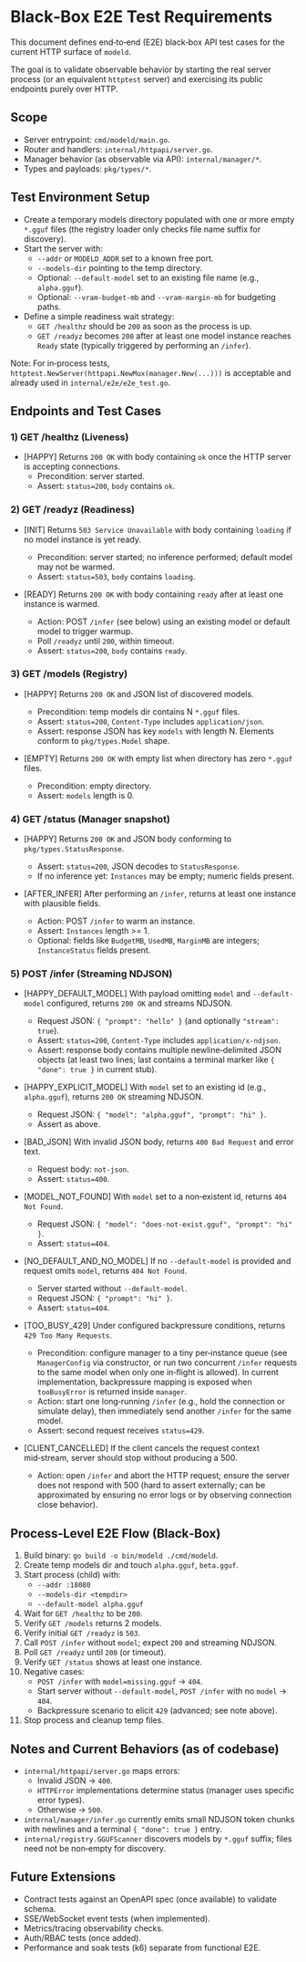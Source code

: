 # Black‑Box E2E Test Requirements

This document defines end‑to‑end (E2E) black‑box API test cases for the current HTTP surface of `modeld`.

The goal is to validate observable behavior by starting the real server process (or an equivalent `httptest` server) and exercising its public endpoints purely over HTTP.

## Scope

- Server entrypoint: `cmd/modeld/main.go`.
- Router and handlers: `internal/httpapi/server.go`.
- Manager behavior (as observable via API): `internal/manager/*`.
- Types and payloads: `pkg/types/*`.

## Test Environment Setup

- Create a temporary models directory populated with one or more empty `*.gguf` files (the registry loader only checks file name suffix for discovery).
- Start the server with:
  - `--addr` or `MODELD_ADDR` set to a known free port.
  - `--models-dir` pointing to the temp directory.
  - Optional: `--default-model` set to an existing file name (e.g., `alpha.gguf`).
  - Optional: `--vram-budget-mb` and `--vram-margin-mb` for budgeting paths.
- Define a simple readiness wait strategy:
  - `GET /healthz` should be `200` as soon as the process is up.
  - `GET /readyz` becomes `200` after at least one model instance reaches `Ready` state (typically triggered by performing an `/infer`).

Note: For in‑process tests, `httptest.NewServer(httpapi.NewMux(manager.New(...)))` is acceptable and already used in `internal/e2e/e2e_test.go`.

## Endpoints and Test Cases

### 1) GET /healthz (Liveness)

- [HAPPY] Returns `200 OK` with body containing `ok` once the HTTP server is accepting connections.
  - Precondition: server started.
  - Assert: `status=200`, `body` contains `ok`.

### 2) GET /readyz (Readiness)

- [INIT] Returns `503 Service Unavailable` with body containing `loading` if no model instance is yet ready.
  - Precondition: server started; no inference performed; default model may not be warmed.
  - Assert: `status=503`, `body` contains `loading`.

- [READY] Returns `200 OK` with body containing `ready` after at least one instance is warmed.
  - Action: POST `/infer` (see below) using an existing model or default model to trigger warmup.
  - Poll `/readyz` until `200`, within timeout.
  - Assert: `status=200`, `body` contains `ready`.

### 3) GET /models (Registry)

- [HAPPY] Returns `200 OK` and JSON list of discovered models.
  - Precondition: temp models dir contains N `*.gguf` files.
  - Assert: `status=200`, `Content-Type` includes `application/json`.
  - Assert: response JSON has key `models` with length N. Elements conform to `pkg/types.Model` shape.

- [EMPTY] Returns `200 OK` with empty list when directory has zero `*.gguf` files.
  - Precondition: empty directory.
  - Assert: `models` length is 0.

### 4) GET /status (Manager snapshot)

- [HAPPY] Returns `200 OK` and JSON body conforming to `pkg/types.StatusResponse`.
  - Assert: `status=200`, JSON decodes to `StatusResponse`.
  - If no inference yet: `Instances` may be empty; numeric fields present.

- [AFTER_INFER] After performing an `/infer`, returns at least one instance with plausible fields.
  - Action: POST `/infer` to warm an instance.
  - Assert: `Instances` length >= 1.
  - Optional: fields like `BudgetMB`, `UsedMB`, `MarginMB` are integers; `InstanceStatus` fields present.

### 5) POST /infer (Streaming NDJSON)

- [HAPPY_DEFAULT_MODEL] With payload omitting `model` and `--default-model` configured, returns `200 OK` and streams NDJSON.
  - Request JSON: `{ "prompt": "hello" }` (and optionally `"stream": true`).
  - Assert: `status=200`, `Content-Type` includes `application/x-ndjson`.
  - Assert: response body contains multiple newline‑delimited JSON objects (at least two lines; last contains a terminal marker like `{ "done": true }` in current stub).

- [HAPPY_EXPLICIT_MODEL] With `model` set to an existing id (e.g., `alpha.gguf`), returns `200 OK` streaming NDJSON.
  - Request JSON: `{ "model": "alpha.gguf", "prompt": "hi" }`.
  - Assert as above.

- [BAD_JSON] With invalid JSON body, returns `400 Bad Request` and error text.
  - Request body: `not-json`.
  - Assert: `status=400`.

- [MODEL_NOT_FOUND] With `model` set to a non‑existent id, returns `404 Not Found`.
  - Request JSON: `{ "model": "does-not-exist.gguf", "prompt": "hi" }`.
  - Assert: `status=404`.

- [NO_DEFAULT_AND_NO_MODEL] If no `--default-model` is provided and request omits `model`, returns `404 Not Found`.
  - Server started without `--default-model`.
  - Request JSON: `{ "prompt": "hi" }`.
  - Assert: `status=404`.

- [TOO_BUSY_429] Under configured backpressure conditions, returns `429 Too Many Requests`.
  - Precondition: configure manager to a tiny per‑instance queue (see `ManagerConfig` via constructor, or run two concurrent `/infer` requests to the same model when only one in‑flight is allowed). In current implementation, backpressure mapping is exposed when `tooBusyError` is returned inside `manager`.
  - Action: start one long‑running `/infer` (e.g., hold the connection or simulate delay), then immediately send another `/infer` for the same model.
  - Assert: second request receives `status=429`.

- [CLIENT_CANCELLED] If the client cancels the request context mid‑stream, server should stop without producing a 500.
  - Action: open `/infer` and abort the HTTP request; ensure the server does not respond with 500 (hard to assert externally; can be approximated by ensuring no error logs or by observing connection close behavior).

## Process‑Level E2E Flow (Black‑Box)

1) Build binary: `go build -o bin/modeld ./cmd/modeld`.
2) Create temp models dir and touch `alpha.gguf`, `beta.gguf`.
3) Start process (child) with:
   - `--addr :18080`
   - `--models-dir <tempdir>`
   - `--default-model alpha.gguf`
4) Wait for `GET /healthz` to be `200`.
5) Verify `GET /models` returns 2 models.
6) Verify initial `GET /readyz` is `503`.
7) Call `POST /infer` without `model`; expect `200` and streaming NDJSON.
8) Poll `GET /readyz` until `200` (or timeout).
9) Verify `GET /status` shows at least one instance.
10) Negative cases:
    - `POST /infer` with `model=missing.gguf` → `404`.
    - Start server without `--default-model`, `POST /infer` with no `model` → `404`.
    - Backpressure scenario to elicit `429` (advanced; see note above).
11) Stop process and cleanup temp files.

## Notes and Current Behaviors (as of codebase)

- `internal/httpapi/server.go` maps errors:
  - Invalid JSON → `400`.
  - `HTTPError` implementations determine status (manager uses specific error types).
  - Otherwise → `500`.
- `internal/manager/infer.go` currently emits small NDJSON token chunks with newlines and a terminal `{ "done": true }` entry.
- `internal/registry.GGUFScanner` discovers models by `*.gguf` suffix; files need not be non‑empty for discovery.

## Future Extensions

- Contract tests against an OpenAPI spec (once available) to validate schema.
- SSE/WebSocket event tests (when implemented).
- Metrics/tracing observability checks.
- Auth/RBAC tests (once added).
- Performance and soak tests (k6) separate from functional E2E.
